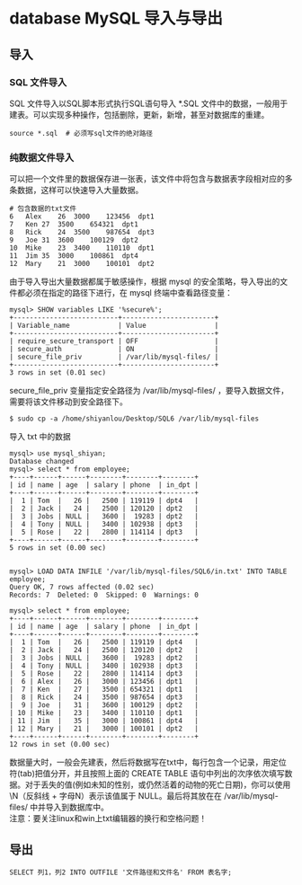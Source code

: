 # database MySQL 导入与导出
## 导入
###  SQL 文件导入
SQL 文件导入以SQL脚本形式执行SQL语句导入 \*.SQL 文件中的数据，一般用于建表。可以实现多种操作，包括删除，更新，新增，甚至对数据库的重建。
```
source *.sql  # 必须写sql文件的绝对路径
```
### 纯数据文件导入
可以把一个文件里的数据保存进一张表，该文件中将包含与数据表字段相对应的多条数据，这样可以快速导入大量数据。</br>
```
# 包含数据的txt文件
6	Alex	26	3000	123456	dpt1
7	Ken	27	3500	654321	dpt1
8	Rick	24	3500	987654	dpt3
9	Joe	31	3600	100129	dpt2
10	Mike	23	3400	110110	dpt1
11	Jim	35	3000	100861	dpt4
12	Mary	21	3000	100101	dpt2
```
由于导入导出大量数据都属于敏感操作，根据 mysql 的安全策略，导入导出的文件都必须在指定的路径下进行，在 mysql 终端中查看路径变量：
```
mysql> SHOW variables LIKE '%secure%';
+--------------------------+-----------------------+
| Variable_name            | Value                 |
+--------------------------+-----------------------+
| require_secure_transport | OFF                   |
| secure_auth              | ON                    |
| secure_file_priv         | /var/lib/mysql-files/ |
+--------------------------+-----------------------+
3 rows in set (0.01 sec)
```
secure_file_priv 变量指定安全路径为 /var/lib/mysql-files/ ，要导入数据文件，需要将该文件移动到安全路径下。
```
$ sudo cp -a /home/shiyanlou/Desktop/SQL6 /var/lib/mysql-files 
```
导入 txt 中的数据
```
mysql> use mysql_shiyan;
Database changed
mysql> select * from employee;
+----+------+------+--------+--------+--------+
| id | name | age  | salary | phone  | in_dpt |
+----+------+------+--------+--------+--------+
|  1 | Tom  |   26 |   2500 | 119119 | dpt4   |
|  2 | Jack |   24 |   2500 | 120120 | dpt2   |
|  3 | Jobs | NULL |   3600 |  19283 | dpt2   |
|  4 | Tony | NULL |   3400 | 102938 | dpt3   |
|  5 | Rose |   22 |   2800 | 114114 | dpt3   |
+----+------+------+--------+--------+--------+
5 rows in set (0.00 sec)


mysql> LOAD DATA INFILE '/var/lib/mysql-files/SQL6/in.txt' INTO TABLE employee;
Query OK, 7 rows affected (0.02 sec)
Records: 7  Deleted: 0  Skipped: 0  Warnings: 0

mysql> select * from employee;
+----+------+------+--------+--------+--------+
| id | name | age  | salary | phone  | in_dpt |
+----+------+------+--------+--------+--------+
|  1 | Tom  |   26 |   2500 | 119119 | dpt4   |
|  2 | Jack |   24 |   2500 | 120120 | dpt2   |
|  3 | Jobs | NULL |   3600 |  19283 | dpt2   |
|  4 | Tony | NULL |   3400 | 102938 | dpt3   |
|  5 | Rose |   22 |   2800 | 114114 | dpt3   |
|  6 | Alex |   26 |   3000 | 123456 | dpt1   |
|  7 | Ken  |   27 |   3500 | 654321 | dpt1   |
|  8 | Rick |   24 |   3500 | 987654 | dpt3   |
|  9 | Joe  |   31 |   3600 | 100129 | dpt2   |
| 10 | Mike |   23 |   3400 | 110110 | dpt1   |
| 11 | Jim  |   35 |   3000 | 100861 | dpt4   |
| 12 | Mary |   21 |   3000 | 100101 | dpt2   |
+----+------+------+--------+--------+--------+
12 rows in set (0.00 sec)
```
数据量大时，一般会先建表，然后将数据写在txt中，每行包含一个记录，用定位符(tab)把值分开，并且按照上面的 CREATE TABLE 语句中列出的次序依次填写数据。对于丢失的值(例如未知的性别，或仍然活着的动物的死亡日期)，你可以使用 \N（反斜线 + 字母N）表示该值属于 NULL。最后将其放在在 /var/lib/mysql-files/ 中并导入到数据库中。</br>
注意：要关注linux和win上txt编辑器的换行和空格问题！</br>
## 导出
```
SELECT 列1，列2 INTO OUTFILE '文件路径和文件名' FROM 表名字;
```
